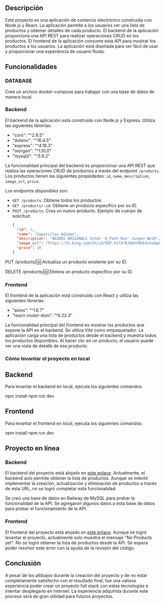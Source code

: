 ## Descripción

Este proyecto es una aplicación de comercio electrónico construida con Node.js y React. La aplicación permite a los usuarios ver una lista de productos y obtener detalles de cada producto. El backend de la aplicación proporciona una API REST para realizar operaciones CRUD en los productos. El frontend de la aplicación consume esta API para mostrar los productos a los usuarios. La aplicación está diseñada para ser fácil de usar y proporcionar una experiencia de usuario fluida.

## Funcionalidades

### DATABASE

Cree un archivo docker-compose para trabajar con una base de datos de manera local.

### Backend

El backend de la aplicación está construido con Node.js y Express. Utiliza las siguientes librerías:

- "cors": "^2.8.5"
- "dotenv": "^16.4.5"
- "express": "^4.18.3"
- "morgan": "^1.10.0"
- "mysql2": "^3.9.2"

La funcionalidad principal del backend es proporcionar una API REST que realiza las operaciones CRUD de productos a través del endpoint `/products`. Los productos tienen las siguientes propiedades: `id`, `name`, `description`, `image_url`, `price`.

Los endpoints disponibles son:

- `GET /products`: Obtiene todos los productos.
- `GET /products/:id`: Obtiene un producto específico por su ID.
- `POST /products`: Crea un nuevo producto. Ejemplo de cuerpo de solicitud:
  ```json
  {
    "id": 1,
    "name": "Zapatillas Adidas",
    "description": "ADIDAS ORIGINALS Schuh 'U_Path Run' Jungen Weiß",
    "image_url": "https://th.bing.com/th/id/OIP.ht73rRJbWJV89I4sYudqngHaHa?w=1000&h=1000&rs=1&pid=ImgDetMain",
    "price": 20
  }

PUT /products/:id: Actualiza un producto existente por su ID.

DELETE /products/:id: Elimina un producto específico por su ID.

### Frontend

El frontend de la aplicación está construido con React y utiliza las siguientes librerías:

- “axios”: “^1.6.7”
- “react-router-dom”: “^6.22.3”

La funcionalidad principal del frontend es mostrar los productos que expone la API en el backend. Se utiliza Vite como empaquetador. La aplicación carga una lista de productos desde el backend y muestra todos los productos disponibles. Al hacer clic en un producto, el usuario puede ver una vista de detalle de ese producto.

### Cómo levantar el proyecto en local

## Backend
Para levantar el backend en local, ejecuta los siguientes comandos:

npm install
npm run dev

## Frontend
Para levantar el frontend en local, ejecuta los siguientes comandos:

npm install
npm run dev

## Proyecto en línea

### Backend

El backend del proyecto está alojado en [este enlace](https://coding-challeng-products-guvy.onrender.com/api/products). Actualmente, el backend solo permite obtener la lista de productos. Aunque se intentó implementar la creación, actualización y eliminación de productos a través de esta URL, no se logró completar esta funcionalidad.

Se creó una base de datos en Railway de MySQL para probar la funcionalidad de la API. Se agregaron algunos datos a esta base de datos para probar el funcionamiento de la API.

### Frontend

El frontend del proyecto está alojado en [este enlace](https://coding-challeng-products-frontend.onrender.com/). Aunque se logró levantar el proyecto, actualmente solo muestra el mensaje "No Products yet". No se logró obtener la lista de productos desde la API. Se espera poder resolver este error con la ayuda de la revisión del código.

## Conclusión

A pesar de los altibajos durante la creación del proyecto y de no estar completamente satisfecho con el resultado final, fue una valiosa experiencia poder crear un proyecto full stack con estas tecnologías e intentar desplegarlo en internet. La experiencia adquirida durante este proceso será de gran utilidad para futuros proyectos.
